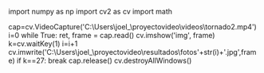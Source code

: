 import numpy as np
import cv2 as cv
import math

cap=cv.VideoCapture('C:\\Users\\joel_\\proyectovideo\\videos\\tornado2.mp4')
i=0
while True:
    ret, frame = cap.read()
    cv.imshow('img', frame)
    k=cv.waitKey(1)
    i=i+1
    cv.imwrite('C:\\Users\\joel_\\proyectovideo\\resultados\\fotos'+str(i)+'.jpg',frame)
    if k==27:
        break
cap.release()
cv.destroyAllWindows()